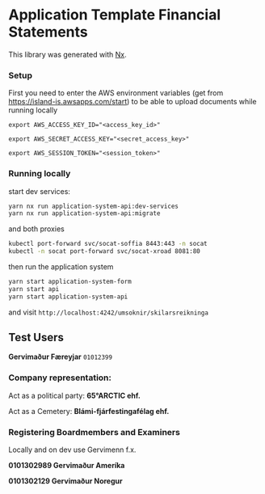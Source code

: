 <!-- gitbook-ignore -->

# Application Template Financial Statements

This library was generated with [Nx](https://nx.dev).

### Setup

First you need to enter the AWS environment variables (get from https://island-is.awsapps.com/start) to be able to upload documents while running locally

`export AWS_ACCESS_KEY_ID="<access_key_id>"`

`export AWS_SECRET_ACCESS_KEY="<secret_access_key>"`

`export AWS_SESSION_TOKEN="<session_token>"`

### Running locally

start dev services:

```bash
yarn nx run application-system-api:dev-services
yarn nx run application-system-api:migrate
```

and both proxies

```bash
kubectl port-forward svc/socat-soffia 8443:443 -n socat
kubectl -n socat port-forward svc/socat-xroad 8081:80
```

then run the application system

```bash
yarn start application-system-form
yarn start api
yarn start application-system-api
```

and visit `http://localhost:4242/umsoknir/skilarsreikninga`

## Test Users

**Gervimaður Færeyjar** `01012399`

### Company representation:

Act as a political party: **65°ARCTIC ehf.**

Act as a Cemetery: **Blámi-fjárfestingafélag ehf.**

### Registering Boardmembers and Examiners

Locally and on dev use Gervimenn f.x.

**0101302989 Gervimaður Ameríka**

**0101302129 Gervimaður Noregur**
